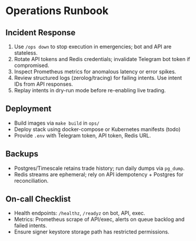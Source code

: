 # Operations Runbook

## Incident Response
1. Use `/ops down` to stop execution in emergencies; bot and API are stateless.
2. Rotate API tokens and Redis credentials; invalidate Telegram bot token if compromised.
3. Inspect Prometheus metrics for anomalous latency or error spikes.
4. Review structured logs (zerolog/tracing) for failing intents. Use intent IDs from API responses.
5. Replay intents in dry-run mode before re-enabling live trading.

## Deployment
- Build images via `make build` in `ops/`
- Deploy stack using docker-compose or Kubernetes manifests (todo)
- Provide `.env` with Telegram token, API token, Redis URL.

## Backups
- Postgres/Timescale retains trade history; run daily dumps via `pg_dump`.
- Redis streams are ephemeral; rely on API idempotency + Postgres for reconciliation.

## On-call Checklist
- Health endpoints: `/healthz`, `/readyz` on bot, API, exec.
- Metrics: Prometheus scrape of API/exec, alerts on queue backlog and failed intents.
- Ensure signer keystore storage path has restricted permissions.
